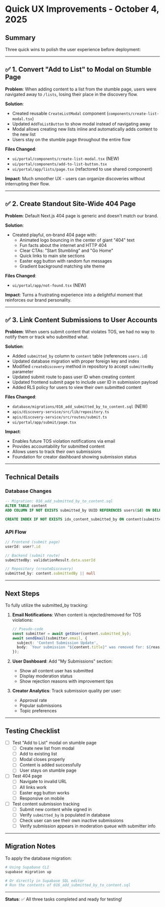 # Quick UX Improvements - October 4, 2025

## Summary
Three quick wins to polish the user experience before deployment:

---

## ✅ 1. Convert "Add to List" to Modal on Stumble Page

**Problem**: When adding content to a list from the stumble page, users were navigated away to `/lists`, losing their place in the discovery flow.

**Solution**: 
- Created reusable `CreateListModal` component (`components/create-list-modal.tsx`)
- Updated `AddToListButton` to show modal instead of navigating away
- Modal allows creating new lists inline and automatically adds content to the new list
- Users stay on the stumble page throughout the entire flow

**Files Changed**:
- `ui/portal/components/create-list-modal.tsx` (NEW)
- `ui/portal/components/add-to-list-button.tsx`
- `ui/portal/app/lists/page.tsx` (refactored to use shared component)

**Impact**: Much smoother UX - users can organize discoveries without interrupting their flow.

---

## ✅ 2. Create Standout Site-Wide 404 Page

**Problem**: Default Next.js 404 page is generic and doesn't match our brand.

**Solution**: 
- Created playful, on-brand 404 page with:
  - Animated logo bouncing in the center of giant "404" text
  - Fun facts about the internet and HTTP 404
  - Clear CTAs: "Start Stumbling" and "Go Home"
  - Quick links to main site sections
  - Easter egg button with random fun messages
  - Gradient background matching site theme

**Files Changed**:
- `ui/portal/app/not-found.tsx` (NEW)

**Impact**: Turns a frustrating experience into a delightful moment that reinforces our brand personality.

---

## ✅ 3. Link Content Submissions to User Accounts

**Problem**: When users submit content that violates TOS, we had no way to notify them or track who submitted what.

**Solution**:
- Added `submitted_by` column to `content` table (references `users.id`)
- Updated database migration with proper foreign key and index
- Modified `createDiscovery` method in repository to accept `submittedBy` parameter
- Updated submit route to pass user ID when creating content
- Updated frontend submit page to include user ID in submission payload
- Added RLS policy for users to view their own submitted content

**Files Changed**:
- `database/migrations/016_add_submitted_by_to_content.sql` (NEW)
- `apis/discovery-service/src/lib/repository.ts`
- `apis/discovery-service/src/routes/submit.ts`
- `ui/portal/app/submit/page.tsx`

**Impact**: 
- Enables future TOS violation notifications via email
- Provides accountability for submitted content
- Allows users to track their own submissions
- Foundation for creator dashboard showing submission status

---

## Technical Details

### Database Changes
```sql
-- Migration: 016_add_submitted_by_to_content.sql
ALTER TABLE content
ADD COLUMN IF NOT EXISTS submitted_by UUID REFERENCES users(id) ON DELETE SET NULL;

CREATE INDEX IF NOT EXISTS idx_content_submitted_by ON content(submitted_by);
```

### API Flow
```typescript
// Frontend (submit page)
userId: user?.id

// Backend (submit route)
submittedBy: validationResult.data.userId

// Repository (createDiscovery)
submitted_by: content.submittedBy || null
```

---

## Next Steps

To fully utilize the submitted_by tracking:

1. **Email Notifications**: When content is rejected/removed for TOS violations:
   ```typescript
   // Pseudo-code
   const submitter = await getUser(content.submitted_by);
   await sendEmail(submitter.email, {
     subject: 'Content Submission Update',
     body: `Your submission "${content.title}" was removed for: ${reason}`
   });
   ```

2. **User Dashboard**: Add "My Submissions" section:
   - Show all content user has submitted
   - Display moderation status
   - Show rejection reasons with improvement tips

3. **Creator Analytics**: Track submission quality per user:
   - Approval rate
   - Popular submissions
   - Topic preferences

---

## Testing Checklist

- [ ] Test "Add to List" modal on stumble page
  - [ ] Create new list from modal
  - [ ] Add to existing list
  - [ ] Modal closes properly
  - [ ] Content is added successfully
  - [ ] User stays on stumble page

- [ ] Test 404 page
  - [ ] Navigate to invalid URL
  - [ ] All links work
  - [ ] Easter egg button works
  - [ ] Responsive on mobile

- [ ] Test content submission tracking
  - [ ] Submit new content while signed in
  - [ ] Verify `submitted_by` is populated in database
  - [ ] Check user can see their own inactive submissions
  - [ ] Verify submission appears in moderation queue with submitter info

---

## Migration Notes

To apply the database migration:

```bash
# Using Supabase CLI
supabase migration up

# Or directly in Supabase SQL editor
# Run the contents of 016_add_submitted_by_to_content.sql
```

---

**Status**: ✅ All three tasks completed and ready for testing!
